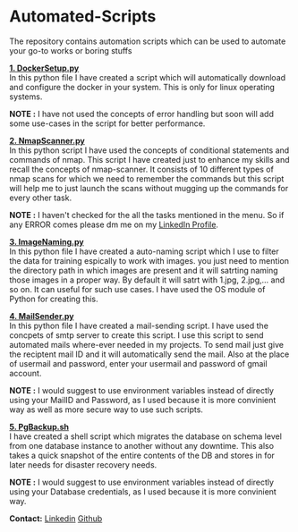 # Automated-Scripts
The repository contains automation scripts which can be used to automate your go-to works or boring stuffs<br>

<b>[1. DockerSetup.py](https://github.com/Abhinav-26/Automated-Scripts/blob/master/SetupDocker.py)</b><br>
In this python file I have created a script which will automatically download and configure the docker in your system. This is only for linux operating systems. <br>

<b>NOTE :</b> I have not used the concepts of error handling but soon will add some use-cases in the script for better performance.<br>

<b>[2. NmapScanner.py](https://github.com/Abhinav-26/Automated-Scripts/blob/master/NmapScanner.py)</b><br>
In this python script I have used the concepts of conditional statements and commands of nmap. This script I have created just to enhance my skills and recall the concepts of nmap-scanner. It consists of 10 different types of nmap scans for which we need to remember the commands but this script will help me to just launch the scans without mugging up the commands for every other task.

<b>NOTE :</b> I haven't checked for the all the tasks mentioned in the menu. So if any ERROR comes please dm me on my <a href="https://www.linkedin.com/in/abhinavdubey26/">LinkedIn Profile</a>.<br>

<b>[3. ImageNaming.py](https://github.com/Abhinav-26/Automated-Scripts/blob/master/ImageNaming.py)</b><br>
In this python file I have created a auto-naming script which I use to filter the data for training espically to work with images. you just need to mention the directory path in which images are present and it will satrting naming those images in a proper way. By default it will satrt with 1.jpg, 2.jpg,... and so on. It can useful for such use cases. I have used the OS module of Python for creating this.<br>

<b>[4. MailSender.py](https://github.com/Abhinav-26/Automated-Scripts/blob/master/MailSender.py)</b><br>
In this python file I have created a mail-sending script. I have used the concpets of smtp server to create this script. I use this script to send automated mails where-ever needed in my projects. To send mail just give the reciptent mail ID and it will automatically send the mail. Also at the place of usermail and password, enter your usermail and password of gmail account.<br>

<b>NOTE :</b> I would suggest to use environment variables instead of directly using your MailID and Password, as I used because it is more convinient way as well as more secure way to use such scripts.


<b>[5. PgBackup.sh](https://github.com/Abhinav-26/Automation-Scripts/blob/master/PgBackup.sh)</b><br>
I have created a shell script which migrates the database on schema level from one database instance to another without any downtime. This also takes a quick snapshot of the entire contents of the DB and stores in for later needs for disaster recovery needs.<br>

<b>NOTE :</b> I would suggest to use environment variables instead of directly using your Database credentials, as I used because it is more convinient way.

<b>Contact:</b> [Linkedin](https://www.linkedin.com/in/divakar-r-9b34b86b/) [Github](https://github.com/rexdivakar)
